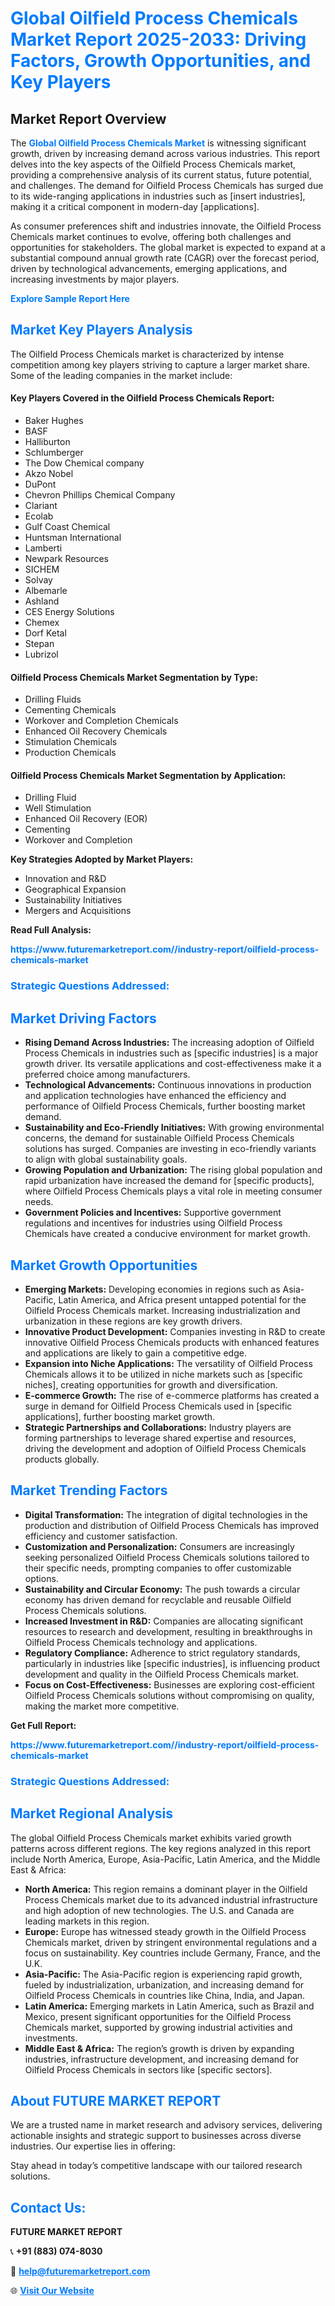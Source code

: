 <h1 style="color: #007BFF;">Global Oilfield Process Chemicals Market Report 2025-2033: Driving Factors, Growth Opportunities, and Key Players</h1>

<section id="overview">
<h2>Market Report Overview</h2>
<p>The <a href="https://www.futuremarketreport.com//industry-report/oilfield-process-chemicals-market" style="color: #007BFF; text-decoration: none;"><strong>Global Oilfield Process Chemicals Market</strong></a> is witnessing significant growth, driven by increasing demand across various industries. This report delves into the key aspects of the Oilfield Process Chemicals market, providing a comprehensive analysis of its current status, future potential, and challenges. The demand for Oilfield Process Chemicals has surged due to its wide-ranging applications in industries such as [insert industries], making it a critical component in modern-day [applications].</p>
<p>As consumer preferences shift and industries innovate, the Oilfield Process Chemicals market continues to evolve, offering both challenges and opportunities for stakeholders. The global market is expected to expand at a substantial compound annual growth rate (CAGR) over the forecast period, driven by technological advancements, emerging applications, and increasing investments by major players.</p>
</section>

<section id="overview">
<p><a href="https://www.futuremarketreport.com//request-sample/reportId=90353" style="color: #007BFF; text-decoration: none;"><strong>Explore Sample Report Here</strong></a></p>
</section>

<section id="key-players">
<h2 style="color: #007BFF;">Market Key Players Analysis</h2>
<p>The Oilfield Process Chemicals market is characterized by intense competition among key players striving to capture a larger market share. Some of the leading companies in the market include:</p>
<h4>Key Players Covered in the Oilfield Process Chemicals Report:</h4>
<ul><li>Baker Hughes</li><li>BASF</li><li>Halliburton</li><li>Schlumberger</li><li>The Dow Chemical company</li><li>Akzo Nobel</li><li>DuPont</li><li>Chevron Phillips Chemical Company</li><li>Clariant</li><li>Ecolab</li><li>Gulf Coast Chemical</li><li>Huntsman International</li><li>Lamberti</li><li>Newpark Resources</li><li>SICHEM</li><li>Solvay</li><li>Albemarle</li><li>Ashland</li><li>CES Energy Solutions</li><li>Chemex</li><li>Dorf Ketal</li><li>Stepan</li><li>Lubrizol</li></ul>
<h4>Oilfield Process Chemicals Market Segmentation by Type:</h4>
<ul><li>Drilling Fluids</li><li>Cementing Chemicals</li><li>Workover and Completion Chemicals</li><li>Enhanced Oil Recovery Chemicals</li><li>Stimulation Chemicals</li><li>Production Chemicals</li></ul>

<h4>Oilfield Process Chemicals Market Segmentation by Application:</h4>
<ul><li>Drilling Fluid</li><li>Well Stimulation</li><li>Enhanced Oil Recovery (EOR)</li><li>Cementing</li><li>Workover and Completion</li></ul>
<p><strong>Key Strategies Adopted by Market Players:</strong></p>
<ul>
<li>Innovation and R&D</li>
<li>Geographical Expansion</li>
<li>Sustainability Initiatives</li>
<li>Mergers and Acquisitions</li>
</ul>
</section>

<section>
<p><strong>Read Full Analysis: </strong></p><a href="https://www.futuremarketreport.com//industry-report/oilfield-process-chemicals-market" style="color: #007BFF; text-decoration: none;"><strong>https://www.futuremarketreport.com//industry-report/oilfield-process-chemicals-market</strong></a>
<h3 style="color: #007BFF;">Strategic Questions Addressed:</h3>
</section>

<section id="driving-factors">
<h2 style="color: #007BFF;">Market Driving Factors</h2>
<ul>
<li><strong>Rising Demand Across Industries:</strong> The increasing adoption of Oilfield Process Chemicals in industries such as [specific industries] is a major growth driver. Its versatile applications and cost-effectiveness make it a preferred choice among manufacturers.</li>
<li><strong>Technological Advancements:</strong> Continuous innovations in production and application technologies have enhanced the efficiency and performance of Oilfield Process Chemicals, further boosting market demand.</li>
<li><strong>Sustainability and Eco-Friendly Initiatives:</strong> With growing environmental concerns, the demand for sustainable Oilfield Process Chemicals solutions has surged. Companies are investing in eco-friendly variants to align with global sustainability goals.</li>
<li><strong>Growing Population and Urbanization:</strong> The rising global population and rapid urbanization have increased the demand for [specific products], where Oilfield Process Chemicals plays a vital role in meeting consumer needs.</li>
<li><strong>Government Policies and Incentives:</strong> Supportive government regulations and incentives for industries using Oilfield Process Chemicals have created a conducive environment for market growth.</li>
</ul>
</section>

<section id="growth-opportunities">
<h2 style="color: #007BFF;">Market Growth Opportunities</h2>
<ul>
<li><strong>Emerging Markets:</strong> Developing economies in regions such as Asia-Pacific, Latin America, and Africa present untapped potential for the Oilfield Process Chemicals market. Increasing industrialization and urbanization in these regions are key growth drivers.</li>
<li><strong>Innovative Product Development:</strong> Companies investing in R&D to create innovative Oilfield Process Chemicals products with enhanced features and applications are likely to gain a competitive edge.</li>
<li><strong>Expansion into Niche Applications:</strong> The versatility of Oilfield Process Chemicals allows it to be utilized in niche markets such as [specific niches], creating opportunities for growth and diversification.</li>
<li><strong>E-commerce Growth:</strong> The rise of e-commerce platforms has created a surge in demand for Oilfield Process Chemicals used in [specific applications], further boosting market growth.</li>
<li><strong>Strategic Partnerships and Collaborations:</strong> Industry players are forming partnerships to leverage shared expertise and resources, driving the development and adoption of Oilfield Process Chemicals products globally.</li>
</ul>
</section>

<section id="trending-factors">
<h2 style="color: #007BFF;">Market Trending Factors</h2>
<ul>
<li><strong>Digital Transformation:</strong> The integration of digital technologies in the production and distribution of Oilfield Process Chemicals has improved efficiency and customer satisfaction.</li>
<li><strong>Customization and Personalization:</strong> Consumers are increasingly seeking personalized Oilfield Process Chemicals solutions tailored to their specific needs, prompting companies to offer customizable options.</li>
<li><strong>Sustainability and Circular Economy:</strong> The push towards a circular economy has driven demand for recyclable and reusable Oilfield Process Chemicals solutions.</li>
<li><strong>Increased Investment in R&D:</strong> Companies are allocating significant resources to research and development, resulting in breakthroughs in Oilfield Process Chemicals technology and applications.</li>
<li><strong>Regulatory Compliance:</strong> Adherence to strict regulatory standards, particularly in industries like [specific industries], is influencing product development and quality in the Oilfield Process Chemicals market.</li>
<li><strong>Focus on Cost-Effectiveness:</strong> Businesses are exploring cost-efficient Oilfield Process Chemicals solutions without compromising on quality, making the market more competitive.</li>
</ul>
</section>

<section>
<p><strong>Get Full Report: </strong></p><a href="https://www.futuremarketreport.com//industry-report/oilfield-process-chemicals-market" style="color: #007BFF; text-decoration: none;"><strong>https://www.futuremarketreport.com//industry-report/oilfield-process-chemicals-market</strong></a>
<h3 style="color: #007BFF;">Strategic Questions Addressed:</h3>
</section>


<section id="regional-analysis">
<h2 style="color: #007BFF;">Market Regional Analysis</h2>
<p>The global Oilfield Process Chemicals market exhibits varied growth patterns across different regions. The key regions analyzed in this report include North America, Europe, Asia-Pacific, Latin America, and the Middle East & Africa:</p>
<ul>
<li><strong>North America:</strong> This region remains a dominant player in the Oilfield Process Chemicals market due to its advanced industrial infrastructure and high adoption of new technologies. The U.S. and Canada are leading markets in this region.</li>
<li><strong>Europe:</strong> Europe has witnessed steady growth in the Oilfield Process Chemicals market, driven by stringent environmental regulations and a focus on sustainability. Key countries include Germany, France, and the U.K.</li>
<li><strong>Asia-Pacific:</strong> The Asia-Pacific region is experiencing rapid growth, fueled by industrialization, urbanization, and increasing demand for Oilfield Process Chemicals in countries like China, India, and Japan.</li>
<li><strong>Latin America:</strong> Emerging markets in Latin America, such as Brazil and Mexico, present significant opportunities for the Oilfield Process Chemicals market, supported by growing industrial activities and investments.</li>
<li><strong>Middle East & Africa:</strong> The region’s growth is driven by expanding industries, infrastructure development, and increasing demand for Oilfield Process Chemicals in sectors like [specific sectors].</li>
</ul>
</section>

<footer>
<h2 style="color: #007BFF;">About FUTURE MARKET REPORT</h2>
<p>We are a trusted name in market research and advisory services, delivering actionable insights and strategic support to businesses across diverse industries. Our expertise lies in offering:</p>

<p>Stay ahead in today’s competitive landscape with our tailored research solutions.</p>

<h2 style="color: #007BFF;">Contact Us:</h2>
<p><strong>FUTURE MARKET REPORT</strong></p>
<p>📞 <strong>+91 (883) 074-8030</strong></p>
<p>📧 <strong><a href="mailto:help@futuremarketreport.com" style="color: #007BFF;">help@futuremarketreport.com</a></strong></p>
<p>🌐 <strong><a href="https://www.futuremarketreport.com/" style="color: #007BFF;">Visit Our Website</a></strong></p>
</footer>